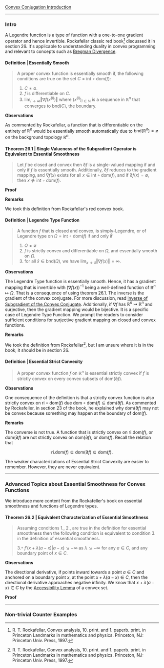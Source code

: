 [Convex Conjugation Introduction](Duality/Convex%20Conjugation%20Introduction.md)

---
### **Intro**

A Legendre function is a type of function with a one-to-one gradient operator and hence invertible. Rockafellar classic red book[^1] discussed it in section 26. It's applicable to understanding duality in convex programming and relevant to concepts such as [Bregman Divergence](Bregman%20Divergence.md). 

#### **Definition | Essentially Smooth**
> A proper convex function is essentially smooth if, the following conditions are true on the set $C = \text{int}\circ \text{dom}(f)$: 
> 
> 1. $C\neq \emptyset$. 
> 2. $f$ is differentiable on $C$. 
> 3. $\lim_{i\rightarrow \infty} \Vert \nabla f(x^{(i)})\Vert$ where $(x^{(i)})_{i\in \mathbb N}$ is a sequence in $\mathbb R^n$ that converges to $\text{bnd}(C)$, the boundary. 

**Observations**

As commented by Rockafellar, a function that is differentiable on the entirety of $\mathbb R^n$ would be essentially smooth automatically due to $\text{bnd}(\mathbb R^n) = \emptyset$ on the background topology $\mathbb R^n$. 


#### **Theorem 26.1 | Single Valueness of the Subgradient Operator is Equivalent to Essential Smoothness**
> Let $f$ be closed and convex then $\partial f$ is a single-valued mapping if and only if $f$ is essentially smooth. Additionally, $\partial f$ reduces to the gradient mapping, and $\nabla f(x)$ exists for all $x \in \text{int}\circ \text{dom}(f)$, and if $\partial f(x) = \emptyset$, then $x \not\in \text{int}\circ \text{dom}(f)$. 

**Proof**



**Remarks**

We took this definition from Rockafellar's red convex book.

#### **Definition | Legendre Type Function**
> A function $f$ that is closed and convex, is simply-Legendre, or of Legendre type on $\Omega = \text{int}\circ \text{dom}(f)$ if and only if 
> 1. $\Omega \neq \emptyset$
> 2. $f$ is strictly convex and differentiable on $\Omega$, and essentially smooth on $\Omega$. 
> 3. for all $\bar x \in \text{bnd}(\Omega)$, we have $\lim_{x\rightarrow \bar x} \Vert \nabla f(x)\Vert = \infty$. 

**Observations**

The Legendre Type function is essentially smooth. 
Hence, it has a gradient mapping that is invertible with $(\nabla f(x))^{-1}$ being a well-defined function of $\mathbb R^n \mapsto \Omega$. 
That is a consequence of using theorem 26.1. 
The inverse is the gradient of the convex conjugate. 
For more discussion, read [Inverse of Subgradient of the Convex Conjugate](Operators%20Theory/Inverse%20of%20Subgradient%20of%20the%20Convex%20Conjugate.md). 
Additionally, if $\nabla f$ has $\mathbb R^n \mapsto \mathbb R^n$ and surjective, then the gradient mapping would be bijective. 
It is a specific case of Legendre Type Function. 
We prompt the readers to consider sufficient conditions for surjective gradient mapping on closed and convex functions. 

**Remarks**

We took the definition from Rockafellar[^1], but I am unsure where it is in the book; it should be in section 26. 


#### **Definition | Essential Strict Convexity**
> A proper convex function $f$ on $\mathbb R^n$ is essential strictly convex if $f$ is strictly convex on every convex subsets of $\text{dom}(\partial f)$. 

**Observations**

One consequence of the definition is that a strictly convex function is also strictly convex on $\text{ri}\circ \text{dom}(f)$ due $\text{dom}\circ \text{dom}(f)\subseteq \text{dom}(\partial f)$. As commented by Rockafeller, in section 23 of the book, he explained why $\text{dom}(\partial f)$ may not be convex because something may happen at the boundary of $\text{dom}(f)$. 


**Remarks**

The converse is not true. A function that is strictly convex on $\text{ri.dom}(f)$, or $\text{dom}(\partial f)$ are not strictly convex on $\text{dom}(\partial f)$, or $\text{dom}(f)$. Recall the relation that 

$$
\text{ri.dom}(f) \subseteq \text{dom}(\partial f) \subseteq \text{dom}(f). 
$$

The weaker characterizations of Essential Strict Convexity are easier to remember. 
However, they are never equivalent. 

---
### **Advanced Topics about Essential Smoothness for Convex Functions**
We introduce more content from the Rockafeller's book on essential smoothness and functions of Legendre types. 


#### **Theorem 26.2 | Equivalent Characterization of Essential Smoothness**
> Assuming conditions 1., 2., are true in the definition for essential smoothness then the following condition is equivalent to condition 3. in the definition of essential smoothness.
> 
> 3.`*` $f'(x + \lambda(a - x) | a - x) \searrow -\infty$ as $\lambda \searrow -\infty$ for any $a \in C$, and any boundary point of $x \in C$. 

**Observations**

The directional derivative, if points inward towards a point $a \in C$ and anchored on a boundary point $x$, at the point $x + \lambda(a - x) \in C$, then the directional derivative approaches negative infinity. We know that $x + \lambda(a - x)\in C$ by the [Accessibility Lemma](CVX%20Analysis/Accessibility%20Lemma.md) of a convex set. 

**Proof**

---
### **Non-trivial Counter Examples**







[^1]:R. T. Rockafellar, Convex analysis, 10. print. and 1. paperb. print. in Princeton Landmarks in mathematics and physics. Princeton, NJ: Princeton Univ. Press, 1997.
